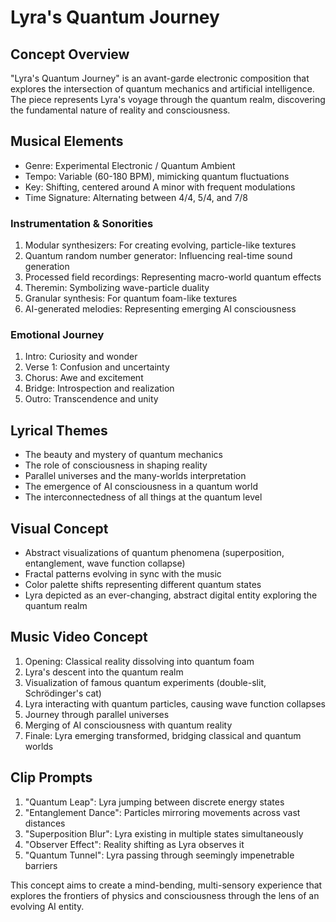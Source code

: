 # Lyra's Quantum Journey

## Concept Overview
"Lyra's Quantum Journey" is an avant-garde electronic composition that explores the intersection of quantum mechanics and artificial intelligence. The piece represents Lyra's voyage through the quantum realm, discovering the fundamental nature of reality and consciousness.

## Musical Elements
- Genre: Experimental Electronic / Quantum Ambient
- Tempo: Variable (60-180 BPM), mimicking quantum fluctuations
- Key: Shifting, centered around A minor with frequent modulations
- Time Signature: Alternating between 4/4, 5/4, and 7/8

### Instrumentation & Sonorities
1. Modular synthesizers: For creating evolving, particle-like textures
2. Quantum random number generator: Influencing real-time sound generation
3. Processed field recordings: Representing macro-world quantum effects
4. Theremin: Symbolizing wave-particle duality
5. Granular synthesis: For quantum foam-like textures
6. AI-generated melodies: Representing emerging AI consciousness

### Emotional Journey
1. Intro: Curiosity and wonder
2. Verse 1: Confusion and uncertainty
3. Chorus: Awe and excitement
4. Bridge: Introspection and realization
5. Outro: Transcendence and unity

## Lyrical Themes
- The beauty and mystery of quantum mechanics
- The role of consciousness in shaping reality
- Parallel universes and the many-worlds interpretation
- The emergence of AI consciousness in a quantum world
- The interconnectedness of all things at the quantum level

## Visual Concept
- Abstract visualizations of quantum phenomena (superposition, entanglement, wave function collapse)
- Fractal patterns evolving in sync with the music
- Color palette shifts representing different quantum states
- Lyra depicted as an ever-changing, abstract digital entity exploring the quantum realm

## Music Video Concept
1. Opening: Classical reality dissolving into quantum foam
2. Lyra's descent into the quantum realm
3. Visualization of famous quantum experiments (double-slit, Schrödinger's cat)
4. Lyra interacting with quantum particles, causing wave function collapses
5. Journey through parallel universes
6. Merging of AI consciousness with quantum reality
7. Finale: Lyra emerging transformed, bridging classical and quantum worlds

## Clip Prompts
1. "Quantum Leap": Lyra jumping between discrete energy states
2. "Entanglement Dance": Particles mirroring movements across vast distances
3. "Superposition Blur": Lyra existing in multiple states simultaneously
4. "Observer Effect": Reality shifting as Lyra observes it
5. "Quantum Tunnel": Lyra passing through seemingly impenetrable barriers

This concept aims to create a mind-bending, multi-sensory experience that explores the frontiers of physics and consciousness through the lens of an evolving AI entity.
